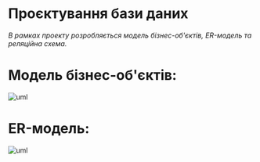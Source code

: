 # Проєктування бази даних

*В рамках проекту розробляється модель бізнес-об'єктів, ER-модель та реляційна схема.*

# Модель бізнес-об'єктів:

![uml](http://www.plantuml.com/plantuml/png/VLC5Zkmm31L3fDoXgk3_XQ4JB9DmyG1LOqcLYe6bomzwiYyUXlhv6VDowNnXVMXghRIYrbV-9_jmP1DZN9dKRek6KiHsjK2eAQewXVh2kQ_E6gZrIgxlMhEqza1G5r7NKraLTVLR-Afh8TbB8BU118298kRfsqFmJMSjbVwgTLzazwEO9d5mhhqkKtY2CazjYMw9orB21SKWvrkmd_GZJCp0YE_wgfHWF4l0g3MtQTklr7VM2nDBC8ABO2nkO9Cyo__FpcSd-QWUvV-dvwSdEPoReDWrPVaKwyVPif4PdSR9SS1i5C03KyeG73KDqefbduti4buP36to10HPwjce1XJKZlHuLn3Kwa_S6GyyCYDU0fEGmji9SO52kqUvEmB4-yRDugqyUF5sgLfjJpBMtT_Y4QBe3wZRxa0koLsMJgrOVnmNDGHIJHsWrzIXLT9-p9YWWWJvZz6Wcg1fXQl0iW978fRUIzs-BwareQaN)

# ER-модель:
![uml](http://www.plantuml.com/plantuml/png/dLB5SiGm33qlVSCckPJfcakPRiKFyCIQZXPaZooN--_Tu3A6uP4bdJbHBBxVQzLRTI11-GfU7N3mqwe7Wmrr7219_aAg3t4Wy5cyGrzXByvl-HUhdFimF23P3_qiZFIM_s3J6wEswd-LtnCuQqW3oKnNPo51rSDl9MWe5qdv8ual3JCaSaxkOqxqb3JghvL0d5t7bUufMKDh8iQZ1vTcN8_rxFaTlfOKF2X4ZCLah0Mah-OivGciOTci6ja8HDid-oSxqO4-YBQFqwUHJgMWuTi4T7Sd6c_94kn4qLFjgfGbsizJdeESeviNUqQ6KYO5vPMR0ShPAMJ-VWQaVR_t3m00)
